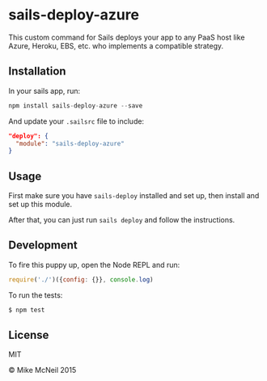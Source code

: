 # sails-deploy-azure

This custom command for Sails deploys your app to any PaaS host like Azure, Heroku, EBS, etc. who implements a compatible strategy.


## Installation

In your sails app, run:

```js
npm install sails-deploy-azure --save
```

And update your `.sailsrc` file to include:

```json
"deploy": {
  "module": "sails-deploy-azure"
}
```


## Usage

First make sure you have `sails-deploy` installed and set up, then install and set up this module.

After that, you can just run `sails deploy` and follow the instructions.


## Development

To fire this puppy up, open the Node REPL and run:

```js
require('./')({config: {}}, console.log)
```

To run the tests:

```bash
$ npm test
```



## License

MIT

&copy; Mike McNeil 2015

